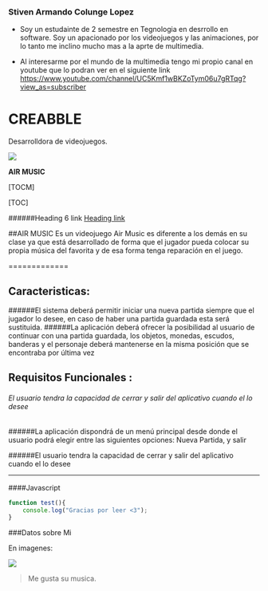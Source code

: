 ### Stiven Armando Colunge Lopez

- Soy un estudainte de 2 semestre en Tegnologia en desrrollo en software. Soy un apacionado por los videojuegos y las animaciones, por lo tanto me inclino mucho mas a la aprte de multimedia.

- Al interesarme por el mundo de la multimedia tengo mi propio canal en youtube que lo podran ver en el siguiente link https://www.youtube.com/channel/UC5Kmf1wBKZoTym06u7gRTqg?view_as=subscriber


# CREABBLE
 Desarrolldora de videojuegos.

![](https://cdn130.picsart.com/318797516258211.png?type=webp&to=min&r=640)


**AIR MUSIC**

[TOCM]

[TOC]




######Heading 6 link [Heading link](https://github.com/pandao/editor.md "Heading link")

##AIR MUSIC
Es un videojuego Air Music es diferente a los demás en su clase 
ya que está desarrollado de forma que el jugador pueda colocar su propia música del
favorita y de esa forma tenga reparación en el juego.

=============

Caracteristicas:
-------------

######El sistema deberá permitir iniciar una nueva partida siempre que el jugador lo desee, en caso de haber una partida guardada esta será sustituida.
######La aplicación deberá ofrecer la posibilidad al usuario de continuar con una partida guardada, los objetos, monedas, escudos, banderas y el personaje deberá mantenerse en la misma posición que se encontraba por última vez 

Requisitos Funcionales :
-------------
###### El usuario tendra la capacidad de cerrar y salir del aplicativo cuando el lo desee 
######La aplicación dispondrá de un menú principal desde donde el usuario podrá elegir entre las siguientes opciones: Nueva Partida, y salir 

######El usuario tendra la capacidad de cerrar y salir del aplicativo cuando el lo desee 
                
----
####Javascript　

```javascript
function test(){
	console.log("Gracias por leer <3");
}
```
###Datos sobre Mi 

En imagenes:

![](https://rtvc-assets-radionica3.s3.amazonaws.com/s3fs-public/styles/image_750x424/public/field/image/article/gorillaz-serie-web.jpg?itok=Qh78nNXs)

> Me gusta su musica.
